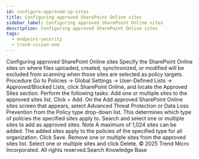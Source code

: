 ```yaml
---
id: configure-approved-sp-sites
title: Configuring approved SharePoint Online sites
sidebar_label: Configuring approved SharePoint Online sites
description: Configuring approved SharePoint Online sites
tags:
  - endpoint-security
  - trend-vision-one
---
```


 Configuring approved SharePoint Online sites Specify the SharePoint Online sites on where files uploaded, created, synchronized, or modified will be excluded from scanning when those sites are selected as policy targets. Procedure Go to Policies → Global Settings → User-Defined Lists → Approved/Blocked Lists, click SharePoint Online, and locate the Approved Sites section. Perform the following tasks: Add one or multiple sites to the approved sites list. Click + Add. On the Add approved SharePoint Online sites screen that appears, select Advanced Threat Protection or Data Loss Prevention from the Policy type drop-down list. This determines which type of policies the specified sites apply to. Search and select one or multiple sites to add as approved sites. Note A maximum of 1,024 sites can be added. The added sites apply to the policies of the specified type for all organization. Click Save. Remove one or multiple sites from the approved sites list. Select one or multiple sites and click Delete. © 2025 Trend Micro Incorporated. All rights reserved.Search Knowledge Base